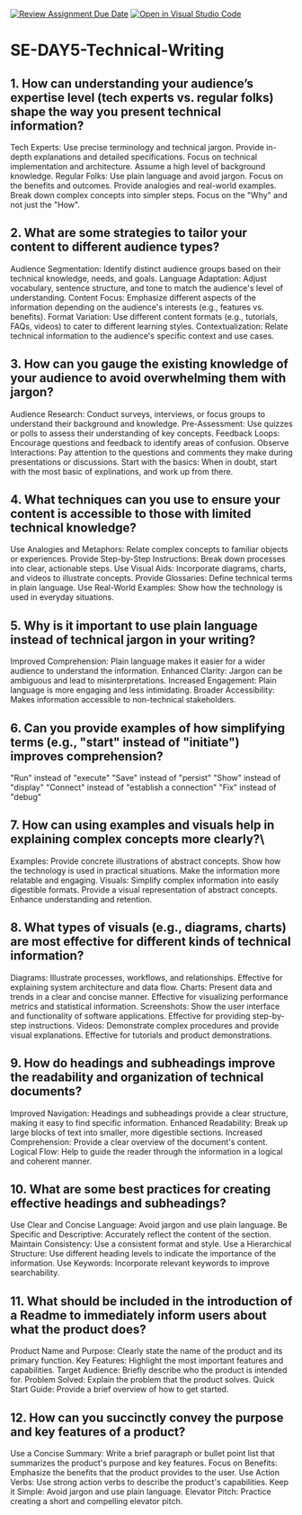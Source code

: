 [![Review Assignment Due Date](https://classroom.github.com/assets/deadline-readme-button-22041afd0340ce965d47ae6ef1cefeee28c7c493a6346c4f15d667ab976d596c.svg)](https://classroom.github.com/a/zsAR-pyY)
[![Open in Visual Studio Code](https://classroom.github.com/assets/open-in-vscode-2e0aaae1b6195c2367325f4f02e2d04e9abb55f0b24a779b69b11b9e10269abc.svg)](https://classroom.github.com/online_ide?assignment_repo_id=18763105&assignment_repo_type=AssignmentRepo)
# SE-DAY5-Technical-Writing
## 1. How can understanding your audience’s expertise level (tech experts vs. regular folks) shape the way you present technical information?
Tech Experts:
Use precise terminology and technical jargon.
Provide in-depth explanations and detailed specifications.
Focus on technical implementation and architecture.
Assume a high level of background knowledge.
Regular Folks:
Use plain language and avoid jargon.
Focus on the benefits and outcomes.
Provide analogies and real-world examples.
Break down complex concepts into simpler steps.
Focus on the "Why" and not just the "How".

## 2. What are some strategies to tailor your content to different audience types?
Audience Segmentation: Identify distinct audience groups based on their technical knowledge, needs, and goals.
Language Adaptation: Adjust vocabulary, sentence structure, and tone to match the audience's level of understanding.
Content Focus: Emphasize different aspects of the information depending on the audience's interests (e.g., features vs. benefits).
Format Variation: Use different content formats (e.g., tutorials, FAQs, videos) to cater to different learning styles.
Contextualization: Relate technical information to the audience's specific context and use cases.

## 3. How can you gauge the existing knowledge of your audience to avoid overwhelming them with jargon?
Audience Research: Conduct surveys, interviews, or focus groups to understand their background and knowledge.
Pre-Assessment: Use quizzes or polls to assess their understanding of key concepts.
Feedback Loops: Encourage questions and feedback to identify areas of confusion.
Observe Interactions: Pay attention to the questions and comments they make during presentations or discussions.
Start with the basics: When in doubt, start with the most basic of explinations, and work up from there.

## 4. What techniques can you use to ensure your content is accessible to those with limited technical knowledge?
Use Analogies and Metaphors: Relate complex concepts to familiar objects or experiences.
Provide Step-by-Step Instructions: Break down processes into clear, actionable steps.
Use Visual Aids: Incorporate diagrams, charts, and videos to illustrate concepts.
Provide Glossaries: Define technical terms in plain language.
Use Real-World Examples: Show how the technology is used in everyday situations.

## 5. Why is it important to use plain language instead of technical jargon in your writing?
Improved Comprehension: Plain language makes it easier for a wider audience to understand the information.
Enhanced Clarity: Jargon can be ambiguous and lead to misinterpretations.
Increased Engagement: Plain language is more engaging and less intimidating.
Broader Accessibility: Makes information accessible to non-technical stakeholders.

## 6. Can you provide examples of how simplifying terms (e.g., "start" instead of "initiate") improves comprehension?
"Run" instead of "execute"
"Save" instead of "persist"
"Show" instead of "display"
"Connect" instead of "establish a connection"
"Fix" instead of "debug"

## 7. How can using examples and visuals help in explaining complex concepts more clearly?\
Examples:
Provide concrete illustrations of abstract concepts.
Show how the technology is used in practical situations.
Make the information more relatable and engaging.
Visuals:
Simplify complex information into easily digestible formats.
Provide a visual representation of abstract concepts.
Enhance understanding and retention.

## 8. What types of visuals (e.g., diagrams, charts) are most effective for different kinds of technical information?
Diagrams:
Illustrate processes, workflows, and relationships.
Effective for explaining system architecture and data flow.
Charts:
Present data and trends in a clear and concise manner.
Effective for visualizing performance metrics and statistical information.
Screenshots:
Show the user interface and functionality of software applications.
Effective for providing step-by-step instructions.
Videos:
Demonstrate complex procedures and provide visual explanations.
Effective for tutorials and product demonstrations.

## 9. How do headings and subheadings improve the readability and organization of technical documents?
Improved Navigation: Headings and subheadings provide a clear structure, making it easy to find specific information.
Enhanced Readability: Break up large blocks of text into smaller, more digestible sections.
Increased Comprehension: Provide a clear overview of the document's content.
Logical Flow: Help to guide the reader through the information in a logical and coherent manner.

## 10. What are some best practices for creating effective headings and subheadings?
Use Clear and Concise Language: Avoid jargon and use plain language.
Be Specific and Descriptive: Accurately reflect the content of the section.
Maintain Consistency: Use a consistent format and style.
Use a Hierarchical Structure: Use different heading levels to indicate the importance of the information.
Use Keywords: Incorporate relevant keywords to improve searchability.

## 11. What should be included in the introduction of a Readme to immediately inform users about what the product does?
Product Name and Purpose: Clearly state the name of the product and its primary function.
Key Features: Highlight the most important features and capabilities.
Target Audience: Briefly describe who the product is intended for.
Problem Solved: Explain the problem that the product solves.
Quick Start Guide: Provide a brief overview of how to get started.

## 12. How can you succinctly convey the purpose and key features of a product?
Use a Concise Summary: Write a brief paragraph or bullet point list that summarizes the product's purpose and key features.
Focus on Benefits: Emphasize the benefits that the product provides to the user.
Use Action Verbs: Use strong action verbs to describe the product's capabilities.
Keep it Simple: Avoid jargon and use plain language.
Elevator Pitch: Practice creating a short and compelling elevator pitch.

